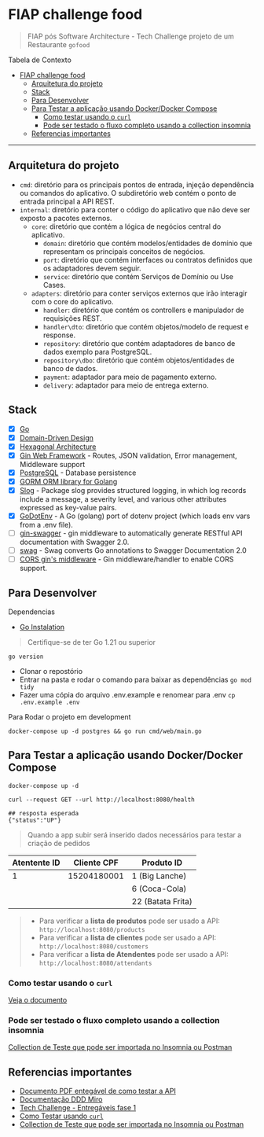 # FIAP challenge food

> FIAP pós Software Architecture - Tech Challenge projeto de um Restaurante `gofood`

Tabela de Contexto
- [FIAP challenge food](#fiap-challenge-food)
  - [Arquitetura do projeto](#arquitetura-do-projeto)
  - [Stack](#stack)
  - [Para Desenvolver](#para-desenvolver)
  - [Para Testar a aplicação usando Docker/Docker Compose](#para-testar-a-aplicação-usando-dockerdocker-compose)
    - [Como testar usando o `curl`](#como-testar-usando-o-curl)
    - [Pode ser testado o fluxo completo usando a collection insomnia](#pode-ser-testado-o-fluxo-completo-usando-a-collection-insomnia)
  - [Referencias importantes](#referencias-importantes)

---

## Arquitetura do projeto

- `cmd`: diretório para os principais pontos de entrada, injeção dependência ou comandos do aplicativo. O subdiretório web contém o ponto de entrada principal a API REST.
- `internal`: diretório para conter o código do aplicativo que não deve ser exposto a pacotes externos.
  - `core`: diretório que contém a lógica de negócios central do aplicativo.
    - `domain`: diretório que contém modelos/entidades de domínio que representam os principais conceitos de negócios.
    - `port`: diretório que contém interfaces ou contratos definidos que os adaptadores devem seguir.
    - `service`: diretório que contém Serviços de Domínio ou Use Cases.
  - `adapters`: diretório para conter serviços externos que irão interagir com o core do aplicativo.
    - `handler`: diretório que contém os controllers e manipulador de requisições REST.
    - `handler\dto`: diretório que contém objetos/modelo de request e response.
    - `repository`: diretório que contém adaptadores de banco de dados exemplo para PostgreSQL.
    - `repository\dbo`: diretório que contém objetos/entidades de banco de dados.
    - `payment`: adaptador para meio de pagamento externo.
    - `delivery`: adaptador para meio de entrega externo.

## Stack

- [x] [Go][0]
- [x] [Domain-Driven Design][6]
- [x] [Hexagonal Architecture][5]
- [x] [Gin Web Framework][1] - Routes, JSON validation, Error management, Middleware support
- [x] [PostgreSQL][3] - Database persistence
- [x] [GORM ORM library for Golang][2]
- [x] [Slog](https://pkg.go.dev/log/slog) - Package slog provides structured logging, in which log records include a message, a severity level, and various other attributes expressed as key-value pairs. 
- [x] [GoDotEnv](https://github.com/joho/godotenv) - A Go (golang) port of dotenv project (which loads env vars from a .env file).
- [ ] [gin-swagger](https://github.com/swaggo/gin-swagger) - gin middleware to automatically generate RESTful API documentation with Swagger 2.0.
- [ ] [swag](https://github.com/swaggo/swag) - Swag converts Go annotations to Swagger Documentation 2.0
- [ ] [CORS gin's middleware](https://github.com/gin-contrib/cors) - Gin middleware/handler to enable CORS support.

## Para Desenvolver

Dependencias

- [Go Instalation](https://go.dev/doc/install)

> Certifique-se de ter Go 1.21 ou superior

```shell
go version
```

- Clonar o repostório
- Entrar na pasta e rodar o comando para baixar as dependências `go mod tidy`
- Fazer uma cópia do arquivo .env.example e renomear para .env `cp .env.example .env`

Para Rodar o projeto em development

```shell
docker-compose up -d postgres && go run cmd/web/main.go
```

## Para Testar a aplicação usando Docker/Docker Compose

```shell
docker-compose up -d

curl --request GET --url http://localhost:8080/health

## resposta esperada
{"status":"UP"}
```

> Quando a app subir será inserido dados necessários para testar a criação de pedidos 

| Atentente ID  | Cliente CPF | Produto ID        |
|---------------|-------------|-------------------|
| 1             | 15204180001 | 1 (Big Lanche)    |
|               |             | 6 (Coca-Cola)     |
|               |             | 22 (Batata Frita) |

> - Para verificar a **lista de produtos** pode ser usado a API: `http://localhost:8080/products`
> - Para verificar a **lista de clientes** pode ser usado a API: `http://localhost:8080/customers`
> - Para verificar a **lista de Atendentes** pode ser usado a API: `http://localhost:8080/attendants`

### Como testar usando o `curl`

[Veja o documento](./__utils__/doc/entregavel-how-to-test-challenge.md)

### Pode ser testado o fluxo completo usando a collection insomnia

[Collection de Teste que pode ser importada no Insomnia ou Postman](./Insomnia_collection_test.json)

## Referencias importantes

- [Documento PDF entegável de como testar a API](./__utils__/doc/entregavel-how-to-test-challenge.pdf)
- [Documentação DDD Miro](https://miro.com/app/board/uXjVN8Gnn2s=/)
- [Tech Challenge - Entregáveis fase 1](./doc/EntragaFase1.md)
- [Como Testar usando `curl`](./__utils__/doc/ComoTestar.md)
- [Collection de Teste que pode ser importada no Insomnia ou Postman](./Insomnia_collection_test.json)

[0]: https://go.dev/
[1]: https://gin-gonic.com/
[2]: https://gorm.io/index.html
[3]: https://www.postgresql.org/
[5]: https://alistair.cockburn.us/hexagonal-architecture/
[6]: https://www.amazon.com/dp/0321125215?ref_=cm_sw_r_cp_ud_dp_0M66DHP14SJ5GBBJCRNP
